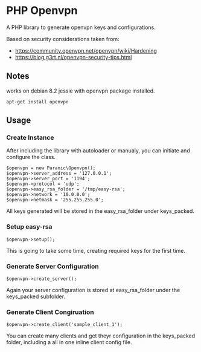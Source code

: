 # PHP Openvpn

A PHP library to generate openvpn keys and configurations.

Based on security considerations taken from:
- https://community.openvpn.net/openvpn/wiki/Hardening
- https://blog.g3rt.nl/openvpn-security-tips.html


## Notes
works on debian 8.2 jessie with openvpn package installed.
```
apt-get install openvpn
```

## Usage
### Create Instance
After including the library with autoloader or manualy, you can initiate and configure the class.
```
$openvpn = new Paranic\Openvpn();
$openvpn->server_address = '127.0.0.1';
$openvpn->server_port = '1194';
$openvpn->protocol = 'udp';
$openvpn->easy_rsa_folder = '/tmp/easy-rsa';
$openvpn->network = '10.0.0.0';
$openvpn->netmask = '255.255.255.0';
```
All keys generated will be stored in the easy_rsa_folder under keys_packed.

### Setup easy-rsa
```
$openvpn->setup();
```
This is going to take some time, creating required keys for the first time.

### Generate Server Configuration
```
$openvpn->create_server();
```
Again your server configuration is stored at easy_rsa_folder under the keys_packed subfolder.

### Generate Client Congiruation
```
$openvpn->create_client('sample_client_1');
```
You can create many clients and get theyr configuration in the keys_packed folder, including a all in one inline client config file.